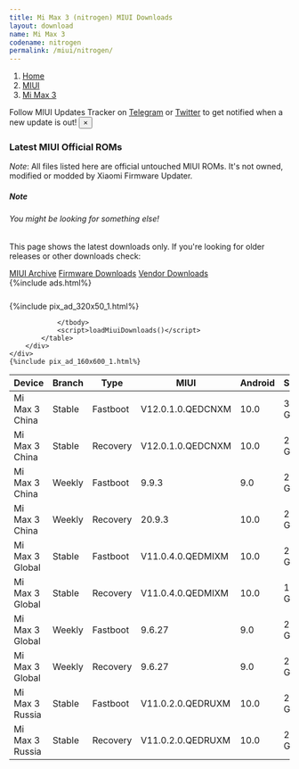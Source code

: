 ```yaml
---
title: Mi Max 3 (nitrogen) MIUI Downloads
layout: download
name: Mi Max 3
codename: nitrogen
permalink: /miui/nitrogen/
---
```

<nav aria-label="breadcrumb">
    <ol class="breadcrumb">
        <li class="breadcrumb-item"><a href="/">Home</a></li>
        <li class="breadcrumb-item"><a href="/miui/">MIUI</a></li>
        <li class="breadcrumb-item active" aria-current="page"><a href="/miui/nitrogen/">Mi Max 3</a></li>
    </ol>
</nav>
<div class="alert alert-primary alert-dismissible fade show" role="alert">
    Follow MIUI Updates Tracker on <a href="https://t.me/MIUIUpdatesTracker" class="alert-link">Telegram</a>
     or <a href="https://twitter.com/MiFwUpdater" class="alert-link">Twitter</a> to get notified when a new update is out!
    <button type="button" class="close" data-dismiss="alert" aria-label="Close">
        <span aria-hidden="true">&times;</span>
    </button>
</div>

### Latest MIUI Official ROMs
*Note*: All files listed here are official untouched MIUI ROMs. It's not owned, modified or modded by Xiaomi Firmware Updater.
<div class="card">
  <div class="card-body">
    <h5 class="card-title">Note</h5>
    <h6 class="card-subtitle mb-2 text-muted">You might be looking for something else!</h6>
    <p class="card-text">This page shows the latest downloads only.
     If you're looking for older releases or other downloads check:</p>
    <a href="/archive/miui/nitrogen/" class="card-link">MIUI Archive</a>
    <a href="/firmware/nitrogen/" class="card-link">Firmware Downloads</a>
    <a href="/vendor/nitrogen/" class="card-link">Vendor Downloads</a>
  </div>
</div>
{%include ads.html%}
<div class="row justify-content-center">
    <div class="col-10">
        <div class="table-responsive-md" style="margin-top: 25px;">
            {%include pix_ad_320x50_1.html%}
            <table id="miui" class="display dt-responsive nowrap compact table table-striped table-hover table-sm">
                <thead class="thead-dark">
                    <tr>
                        <th data-ref="device">Device</th>
                        <th data-ref="branch">Branch</th>
                        <th data-ref="type">Type</th>
                        <th data-ref="miui">MIUI</th>
                        <th data-ref="android">Android</th>
                        <th data-ref="size">Size</th>
                        <th data-ref="size">Date</th>
                        <th data-ref="link">Link</th>
                    </tr>
                </thead>
                <tbody>
                <tr><td>Mi Max 3 China</td><td>Stable</td><td>Fastboot</td><td>V12.0.1.0.QEDCNXM</td><td>10.0</td><td>3.0 GB</td><td>2020-07-31</td><td><a href="/miui/nitrogen/stable/V12.0.1.0.QEDCNXM/">Download</a></td></tr>
<tr><td>Mi Max 3 China</td><td>Stable</td><td>Recovery</td><td>V12.0.1.0.QEDCNXM</td><td>10.0</td><td>2.1 GB</td><td>2020-08-11</td><td><a href="/miui/nitrogen/stable/V12.0.1.0.QEDCNXM/">Download</a></td></tr>
<tr><td>Mi Max 3 China</td><td>Weekly</td><td>Fastboot</td><td>9.9.3</td><td>9.0</td><td>2.8 GB</td><td>2019-09-04</td><td><a href="/miui/nitrogen/weekly/9.9.3/">Download</a></td></tr>
<tr><td>Mi Max 3 China</td><td>Weekly</td><td>Recovery</td><td>20.9.3</td><td>10.0</td><td>2.3 GB</td><td>2020-09-03</td><td><a href="/miui/nitrogen/weekly/20.9.3/">Download</a></td></tr>
<tr><td>Mi Max 3 Global</td><td>Stable</td><td>Fastboot</td><td>V11.0.4.0.QEDMIXM</td><td>10.0</td><td>2.5 GB</td><td>2020-07-08</td><td><a href="/miui/nitrogen/stable/V11.0.4.0.QEDMIXM/">Download</a></td></tr>
<tr><td>Mi Max 3 Global</td><td>Stable</td><td>Recovery</td><td>V11.0.4.0.QEDMIXM</td><td>10.0</td><td>1.9 GB</td><td>2020-07-16</td><td><a href="/miui/nitrogen/stable/V11.0.4.0.QEDMIXM/">Download</a></td></tr>
<tr><td>Mi Max 3 Global</td><td>Weekly</td><td>Fastboot</td><td>9.6.27</td><td>9.0</td><td>2.9 GB</td><td>2019-06-28</td><td><a href="/miui/nitrogen/weekly/9.6.27/">Download</a></td></tr>
<tr><td>Mi Max 3 Global</td><td>Weekly</td><td>Recovery</td><td>9.6.27</td><td>9.0</td><td>2.0 GB</td><td>2019-06-28</td><td><a href="/miui/nitrogen/weekly/9.6.27/">Download</a></td></tr>
<tr><td>Mi Max 3 Russia</td><td>Stable</td><td>Fastboot</td><td>V11.0.2.0.QEDRUXM</td><td>10.0</td><td>2.5 GB</td><td>2020-05-21</td><td><a href="/miui/nitrogen/stable/V11.0.2.0.QEDRUXM/">Download</a></td></tr>
<tr><td>Mi Max 3 Russia</td><td>Stable</td><td>Recovery</td><td>V11.0.2.0.QEDRUXM</td><td>10.0</td><td>2.0 GB</td><td>2020-05-28</td><td><a href="/miui/nitrogen/stable/V11.0.2.0.QEDRUXM/">Download</a></td></tr>

                </tbody>
                <script>loadMiuiDownloads()</script>
            </table>
        </div>
    </div>
    {%include pix_ad_160x600_1.html%}
</div>

